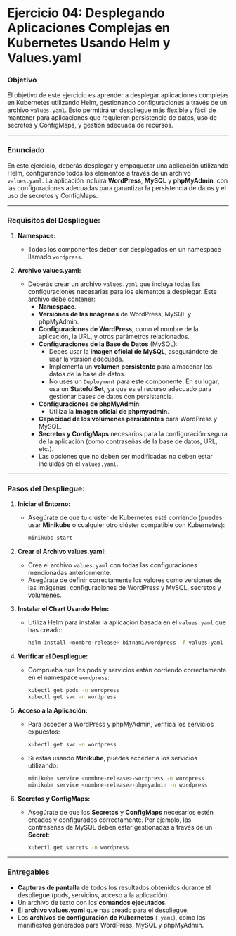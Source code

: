 # **Ejercicio 04: Desplegando Aplicaciones Complejas en Kubernetes Usando Helm y Values.yaml**

### **Objetivo**

El objetivo de este ejercicio es aprender a desplegar aplicaciones complejas en Kubernetes utilizando Helm, gestionando configuraciones a través de un archivo `values.yaml`. Esto permitirá un despliegue más flexible y fácil de mantener para aplicaciones que requieren persistencia de datos, uso de secretos y ConfigMaps, y gestión adecuada de recursos.

---

### **Enunciado**

En este ejercicio, deberás desplegar y empaquetar una aplicación utilizando Helm, configurando todos los elementos a través de un archivo `values.yaml`. La aplicación incluirá **WordPress**, **MySQL** y **phpMyAdmin**, con las configuraciones adecuadas para garantizar la persistencia de datos y el uso de secretos y ConfigMaps.

---

### **Requisitos del Despliegue:**

1. **Namespace:**
   - Todos los componentes deben ser desplegados en un namespace llamado `wordpress`.

2. **Archivo values.yaml:**
   - Deberás crear un archivo `values.yaml` que incluya todas las configuraciones necesarias para los elementos a desplegar. Este archivo debe contener:
     - **Namespace**.
     - **Versiones de las imágenes** de WordPress, MySQL y phpMyAdmin.
     - **Configuraciones de WordPress**, como el nombre de la aplicación, la URL, y otros parámetros relacionados.
     - **Configuraciones de la Base de Datos** (MySQL):
       - Debes usar la **imagen oficial de MySQL**, asegurándote de usar la versión adecuada.
       - Implementa un **volumen persistente** para almacenar los datos de la base de datos.
       - No uses un `Deployment` para este componente. En su lugar, usa un **StatefulSet**, ya que es el recurso adecuado para gestionar bases de datos con persistencia.
     - **Configuraciones de phpMyAdmin**:
       - Utiliza la **imagen oficial de phpmyadmin**.
     - **Capacidad de los volúmenes persistentes** para WordPress y MySQL.
     - **Secretos y ConfigMaps** necesarios para la configuración segura de la aplicación (como contraseñas de la base de datos, URL, etc.).
     - Las opciones que no deben ser modificadas no deben estar incluidas en el `values.yaml`.

---

### **Pasos del Despliegue:**

1. **Iniciar el Entorno:**
   - Asegúrate de que tu clúster de Kubernetes esté corriendo (puedes usar **Minikube** o cualquier otro clúster compatible con Kubernetes):
     ```bash
     minikube start
     ```

2. **Crear el Archivo values.yaml:**
   - Crea el archivo `values.yaml` con todas las configuraciones mencionadas anteriormente.
   - Asegúrate de definir correctamente los valores como versiones de las imágenes, configuraciones de WordPress y MySQL, secretos y volúmenes.

3. **Instalar el Chart Usando Helm:**
   - Utiliza Helm para instalar la aplicación basada en el `values.yaml` que has creado:
     ```bash
     helm install <nombre-release> bitnami/wordpress -f values.yaml --namespace wordpress --create-namespace
     ```

4. **Verificar el Despliegue:**
   - Comprueba que los pods y servicios están corriendo correctamente en el namespace `wordpress`:
     ```bash
     kubectl get pods -n wordpress
     kubectl get svc -n wordpress
     ```

5. **Acceso a la Aplicación:**
   - Para acceder a WordPress y phpMyAdmin, verifica los servicios expuestos:
     ```bash
     kubectl get svc -n wordpress
     ```
   - Si estás usando **Minikube**, puedes acceder a los servicios utilizando:
     ```bash
     minikube service <nombre-release>-wordpress -n wordpress
     minikube service <nombre-release>-phpmyadmin -n wordpress
     ```

6. **Secretos y ConfigMaps:**
   - Asegúrate de que los **Secretos** y **ConfigMaps** necesarios estén creados y configurados correctamente. Por ejemplo, las contraseñas de MySQL deben estar gestionadas a través de un **Secret**:
     ```bash
     kubectl get secrets -n wordpress
     ```

---

### **Entregables**

- **Capturas de pantalla** de todos los resultados obtenidos durante el despliegue (pods, servicios, acceso a la aplicación).
- Un archivo de texto con los **comandos ejecutados**.
- El **archivo values.yaml** que has creado para el despliegue.
- Los **archivos de configuración de Kubernetes** (`.yaml`), como los manifiestos generados para WordPress, MySQL y phpMyAdmin.
